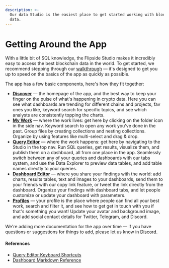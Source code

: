 ```yaml
---
description: >-
  Our data Studio is the easiest place to get started working with blockchain
  data.
---
```


# Getting Around the App

With a little bit of SQL knowledge, the Flipside Studio makes it incredibly easy to access the best blockchain data in the world. To get started, we recommend stepping through our [walkthrough](../getting-started.md) — it's designed to get you up to speed on the basics of the app as quickly as possible.

The app has a few basic components, here's how they fit together:

* [**Discover**](discover.md) — the homepage of the app, and the best way to keep your finger on the pulse of what's happening in crypto data. Here you can see what dashboards are trending for different chains and projects, fav ones you like, keyword search for specific topics, and see which analysts are consistently topping the charts.
* [**My Work**](my-work.md) — where the work lives: get here by clicking on the folder icon in the side nav. Keyword search to open any work you've done in the past. Group files by creating collections and nesting collections. Organize by using features like multi-select and drag & drop.&#x20;
* [**Query Editor**](query-editor.md) — where the work happens: get here by navigating to the Studio in the top nav. Run SQL queries, get results, visualize them, and publish them on a dashboard, all from one place in the app. Seamlessly switch between any of your queries and dashboards with our tabs system, and use the Data Explorer to preview data tables, and add table names directly to your queries.&#x20;
* [**Dashboard Editor**](dashboard-editor.md) — where you share your findings with the world: add charts, results tables, text and images to your dashboards, send them to your friends with our copy link feature, or tweet the link directly from the dashboard. Organize your findings with dashboard tabs, and let people customize or update your dashboard with parameters.
* [**Profiles**](profiles.md) — your profile is the place where people can find all your best work, search and filter it, and see how to get get in touch with you if that's something you want! Update your avatar and background image, and add social contact details for Twitter, Telegram, and Discord.

We're adding more documentation for the app over time — if you have questions or suggestions for things to add, please let us know in [Discord](https://discord.gg/ZmU3jQuu6W).

#### References

* [Query Editor Keyboard Shortcuts](../keyboard-shortcuts.md)
* [Dashboard Markdown Reference](../markdown-reference.md)

